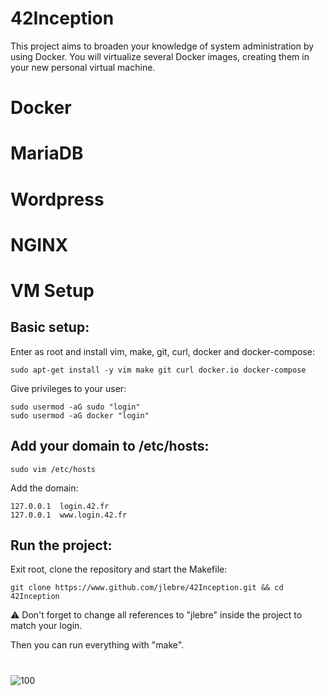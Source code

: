 # 42Inception
This project aims to broaden your knowledge of system administration by using Docker. You will virtualize several Docker images, creating them in your new personal virtual machine.

# Docker

# MariaDB

# Wordpress

# NGINX

# VM Setup
## Basic setup:
Enter as root and install vim, make, git, curl, docker and docker-compose:
```
sudo apt-get install -y vim make git curl docker.io docker-compose
```

Give privileges to your user:
```
sudo usermod -aG sudo "login"
sudo usermod -aG docker "login"
```

## Add your domain to /etc/hosts:
```
sudo vim /etc/hosts
```
Add the domain:
```
127.0.0.1  login.42.fr
127.0.0.1  www.login.42.fr
```
## Run the project:
Exit root, clone the repository and start the Makefile:
```
git clone https://www.github.com/jlebre/42Inception.git && cd 42Inception
```
⚠️ Don't forget to change all references to "jlebre" inside the project to match your login.

Then you can run everything with "make".
#
![100](https://github.com/jlebre/42Inception/assets/94384240/45ddc38c-885f-4df2-aa2c-b2a886c20738)

